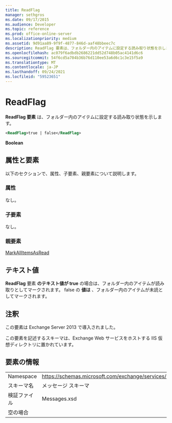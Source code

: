 ```yaml
---
title: ReadFlag
manager: sethgros
ms.date: 09/17/2015
ms.audience: Developer
ms.topic: reference
ms.prod: office-online-server
ms.localizationpriority: medium
ms.assetid: 9d91aa89-9f9f-4877-846d-aaf48bbeec7c
description: ReadFlag 要素は、フォルダー内のアイテムに設定する読み取り状態を示します。
ms.openlocfilehash: ac079f6adbdb2686221dd52d748b05ac4141d6c6
ms.sourcegitcommit: 54f6cd5a704b36b76d110ee53a6d6c1c3e15f5a9
ms.translationtype: MT
ms.contentlocale: ja-JP
ms.lasthandoff: 09/24/2021
ms.locfileid: "59523651"
---
```

# <a name="readflag"></a>ReadFlag

**ReadFlag 要素** は、フォルダー内のアイテムに設定する読み取り状態を示します。 
  
```XML
<ReadFlag>true | false</ReadFlag>
```

 **Boolean**
## <a name="attributes-and-elements"></a>属性と要素

以下のセクションで、属性、子要素、親要素について説明します。
  
### <a name="attributes"></a>属性

なし。
  
### <a name="child-elements"></a>子要素

なし。
  
### <a name="parent-elements"></a>親要素

[MarkAllItemsAsRead](markallitemsasread.md)
  
## <a name="text-value"></a>テキスト値

**ReadFlag** 要素 **のテキスト値が true** の場合は、フォルダー内のアイテムが読み取りとしてマークされます。 false の **値は** 、フォルダー内のアイテムが未読としてマークされます。 
  
## <a name="remarks"></a>注釈

この要素は Exchange Server 2013 で導入されました。
  
この要素を記述するスキーマは、Exchange Web サービスをホストする IIS 仮想ディレクトリに置かれています。
  
## <a name="element-information"></a>要素の情報

|||
|:-----|:-----|
|Namespace  <br/> |https://schemas.microsoft.com/exchange/services/2006/messages  <br/> |
|スキーマ名  <br/> |メッセージ スキーマ  <br/> |
|検証ファイル  <br/> |Messages.xsd  <br/> |
|空の場合  <br/> ||
   

